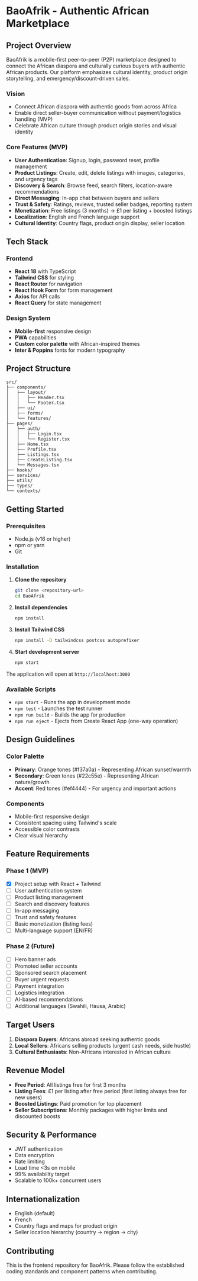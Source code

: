 # BaoAfrik - Authentic African Marketplace

## Project Overview

BaoAfrik is a mobile-first peer-to-peer (P2P) marketplace designed to connect the African diaspora and culturally curious buyers with authentic African products. Our platform emphasizes cultural identity, product origin storytelling, and emergency/discount-driven sales.

### Vision
- Connect African diaspora with authentic goods from across Africa
- Enable direct seller-buyer communication without payment/logistics handling (MVP)
- Celebrate African culture through product origin stories and visual identity

### Core Features (MVP)
- **User Authentication**: Signup, login, password reset, profile management
- **Product Listings**: Create, edit, delete listings with images, categories, and urgency tags
- **Discovery & Search**: Browse feed, search filters, location-aware recommendations
- **Direct Messaging**: In-app chat between buyers and sellers
- **Trust & Safety**: Ratings, reviews, trusted seller badges, reporting system
- **Monetization**: Free listings (3 months) → £1 per listing + boosted listings
- **Localization**: English and French language support
- **Cultural Identity**: Country flags, product origin display, seller location

## Tech Stack

### Frontend
- **React 18** with TypeScript
- **Tailwind CSS** for styling
- **React Router** for navigation
- **React Hook Form** for form management
- **Axios** for API calls
- **React Query** for state management

### Design System
- **Mobile-first** responsive design
- **PWA** capabilities
- **Custom color palette** with African-inspired themes
- **Inter & Poppins** fonts for modern typography

## Project Structure

```
src/
├── components/
│   ├── layout/
│   │   ├── Header.tsx
│   │   └── Footer.tsx
│   ├── ui/
│   ├── forms/
│   └── features/
├── pages/
│   ├── auth/
│   │   ├── Login.tsx
│   │   └── Register.tsx
│   ├── Home.tsx
│   ├── Profile.tsx
│   ├── Listings.tsx
│   ├── CreateListing.tsx
│   └── Messages.tsx
├── hooks/
├── services/
├── utils/
├── types/
└── contexts/
```

## Getting Started

### Prerequisites
- Node.js (v16 or higher)
- npm or yarn
- Git

### Installation

1. **Clone the repository**
   ```bash
   git clone <repository-url>
   cd BaoAfrik
   ```

2. **Install dependencies**
   ```bash
   npm install
   ```

3. **Install Tailwind CSS**
   ```bash
   npm install -D tailwindcss postcss autoprefixer
   ```

4. **Start development server**
   ```bash
   npm start
   ```

The application will open at `http://localhost:3000`

### Available Scripts

- `npm start` - Runs the app in development mode
- `npm test` - Launches the test runner
- `npm run build` - Builds the app for production
- `npm run eject` - Ejects from Create React App (one-way operation)

## Design Guidelines

### Color Palette
- **Primary**: Orange tones (#f37a0a) - Representing African sunset/warmth
- **Secondary**: Green tones (#22c55e) - Representing African nature/growth
- **Accent**: Red tones (#ef4444) - For urgency and important actions

### Components
- Mobile-first responsive design
- Consistent spacing using Tailwind's scale
- Accessible color contrasts
- Clear visual hierarchy

##  Feature Requirements

### Phase 1 (MVP)
- [x] Project setup with React + Tailwind
- [ ] User authentication system
- [ ] Product listing management
- [ ] Search and discovery features
- [ ] In-app messaging
- [ ] Trust and safety features
- [ ] Basic monetization (listing fees)
- [ ] Multi-language support (EN/FR)

### Phase 2 (Future)
- [ ] Hero banner ads
- [ ] Promoted seller accounts
- [ ] Sponsored search placement
- [ ] Buyer urgent requests
- [ ] Payment integration
- [ ] Logistics integration
- [ ] AI-based recommendations
- [ ] Additional languages (Swahili, Hausa, Arabic)

## Target Users

1. **Diaspora Buyers**: Africans abroad seeking authentic goods
2. **Local Sellers**: Africans selling products (urgent cash needs, side hustle)
3. **Cultural Enthusiasts**: Non-Africans interested in African culture

##  Revenue Model

- **Free Period**: All listings free for first 3 months
- **Listing Fees**: £1 per listing after free period (first listing always free for new users)
- **Boosted Listings**: Paid promotion for top placement
- **Seller Subscriptions**: Monthly packages with higher limits and discounted boosts

##  Security & Performance

- JWT authentication
- Data encryption
- Rate limiting
- Load time <3s on mobile
- 99% availability target
- Scalable to 100k+ concurrent users

##  Internationalization

- English (default)
- French
- Country flags and maps for product origin
- Seller location hierarchy (country → region → city)

##  Contributing

This is the frontend repository for BaoAfrik. Please follow the established coding standards and component patterns when contributing.




